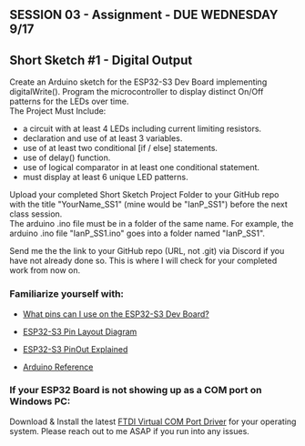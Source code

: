 
## SESSION 03 - Assignment - DUE WEDNESDAY 9/17

## Short Sketch #1 - Digital Output
Create an Arduino sketch for the ESP32-S3 Dev Board implementing digitalWrite(). Program the microcontroller to display distinct On/Off patterns for the LEDs over time.   
The Project Must Include:
- a circuit with at least 4 LEDs including current limiting resistors.
- declaration and use of at least 3 variables.
- use of at least two conditional [if / else] statements.
- use of delay() function.
- use of logical comparator in at least one conditional statement.
- must display at least 6 unique LED patterns.

Upload your completed Short Sketch Project Folder to your GitHub repo with the title "YourName_SS1" (mine would be "IanP_SS1") before the next class session.    
The arduino .ino file must be in a folder of the same name. For example, the arduino .ino file "IanP_SS1.ino" goes into a folder named "IanP_SS1".

Send me the the link to your GitHub repo (URL, not .git) via Discord if you have not already done so. This is where I will check for your completed work from now on.

### Familiarize yourself with:

* [What pins can I use on the ESP32-S3 Dev Board?](https://www.luisllamas.es/en/which-pins-can-i-use-on-esp32-s3/)

* [ESP32-S3 Pin Layout Diagram](https://docs.espressif.com/projects/esp-dev-kits/en/latest/esp32s3/_images/ESP32-S3_DevKitC-1_pinlayout_v1.1.jpg)

* [ESP32-S3 PinOut Explained](https://www.luisllamas.es/en/esp32-s3-hardware-details-pinout/)

* [Arduino Reference](https://docs.arduino.cc/language-reference/)

### If your ESP32 Board is not showing up as a COM port on Windows PC:
Download & Install the latest [FTDI Virtual COM Port Driver](https://ftdichip.com/drivers/vcp-drivers/) for your operating system. Please reach out to me ASAP if you run into any issues.